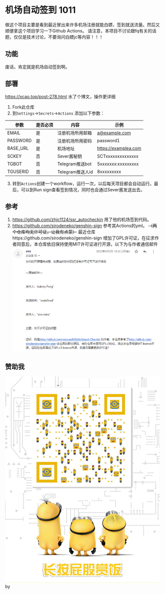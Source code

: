 # 机场自动签到 1011
做这个项目主要是看到最近冒出来许多机场注册就能白嫖，签到就送流量。然后又顺便拿这个项目学习一下Github Actions。
请注意，本项目不讨论跟fq有关的话题，仅仅是技术讨论，不要询问白嫖jc等内容！！！
## 功能

废话，肯定就是机场自动签到啊。
## 部署

https://xcao.top/post-278.html 水了个博文，操作更详细

1. Fork此仓库
2. 到`Settings`→`Secrets`→`Actions` 添加以下参数：

| 参数  | 是否必须  | 内容  | 示例  |
| ------------ | ------------ | ------------ | ------------ |
| EMAIL  | 是  | 注册机场所用邮箱  | a@example.com  |
| PASSWORD  | 是  | 注册机场所用密码  | password1  |
| BASE_URL  | 是  | 机场地址  | https://examplea.com  |
| SCKEY  | 否  | Sever酱秘钥  | SCTxxxxxxxxxxxxxx  |
| TGBOT  | 否  | Telegram推送bot  | 5xxxxxxx:xxxxxxxxx  |
| TGUSERID  | 否  | Telegram推送人id  | 8xxxxxxxxx  |

3. 转到`Actions`创建一个workflow，运行一次，以后每天项目都会自动运行。最后，可以到Run sign查看签到情况，同时也会通过Sever酱发送出去。
## 参考 
1. https://github.com/zhjc1124/ssr_autocheckin 用了他的机场签到代码。
2. https://github.com/sirodeneko/genshin-sign 参考其Actions的yml。
~~（两个仓库均无许可证，让我有点蒙）~~
最近仓库https://github.com/sirodeneko/genshin-sign 增加了GPL许可证，在征求作者同意后，本仓库依旧保持使用MIT许可证进行开源，以下为与作者通信邮件
[![](https://raw.githubusercontent.com/xiaocao666tzh/imghosting/main/image.png)](https://raw.githubusercontent.com/xiaocao666tzh/imghosting/main/image.png)
## 赞助我
[![](https://raw.githubusercontent.com/xiaocao666tzh/imghosting/main/img/%E4%B8%87%E8%83%BD%E6%94%B6%E6%AC%BE%E7%A0%81-%E8%8D%89%E3%81%AE%E5%8D%9A%E5%AE%A2.png)](https://raw.githubusercontent.com/xiaocao666tzh/imghosting/main/img/%E4%B8%87%E8%83%BD%E6%94%B6%E6%AC%BE%E7%A0%81-%E8%8D%89%E3%81%AE%E5%8D%9A%E5%AE%A2.png)
by
